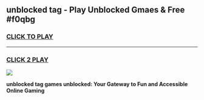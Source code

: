 
## unblocked tag - Play Unblocked Gmaes & Free #f0qbg
<h3>
<a href="https://news.freeplayer.one?title=unblocked_tag&ref=03M">CLICK TO PLAY</a></h3>
<hr>

<h3>
<a href="https://news.freeplayer.one?title=unblocked_tag&ref=03M">CLICK 2 PLAY</a>
  
</h3>

<a href="https://news.freeplayer.one?title=unblocked_tag&ref=03M"><img src="https://clearcache.store/games.png"></a>


**unblocked tag games unblocked: Your Gateway to Fun and Accessible Online Gaming**
